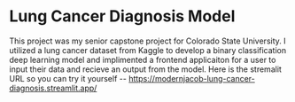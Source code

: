 # Lung Cancer Diagnosis Model
This project was my senior capstone project for Colorado State University. I utilized a lung cancer dataset from Kaggle to develop a binary classification deep learning model and implimented a frontend applicaiton for a user to input their data and recieve an output from the model.
Here is the stremalit URL so you can try it yourself --
https://modernjacob-lung-cancer-diagnosis.streamlit.app/
